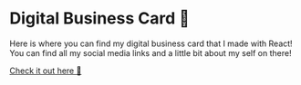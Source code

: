 # Digital Business Card :card_index:

Here is where you can find my digital business card that I made with React! <br>
You can find all my social media links and a little bit about my self on there!

[Check it out here :card_index:](https://venerable-pastelito-e9ab03.netlify.app/)
